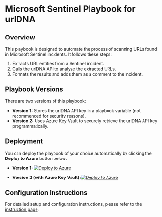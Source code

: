 # Microsoft Sentinel Playbook for urlDNA

## Overview
This playbook is designed to automate the process of scanning URLs found in Microsoft Sentinel incidents. It follows these steps:

1. Extracts URL entities from a Sentinel incident.
2. Calls the urlDNA API to analyze the extracted URLs.
3. Formats the results and adds them as a comment to the incident.

## Playbook Versions
There are two versions of this playbook:

- **Version 1:** Stores the urlDNA API key in a playbook variable (not recommended for security reasons).
- **Version 2:** Uses Azure Key Vault to securely retrieve the urlDNA API key programmatically.

## Deployment
You can deploy the playbook of your choice automatically by clicking the **Deploy to Azure** button below:

- **Version 1:** [![Deploy to Azure](https://aka.ms/deploytoazurebutton)](https://portal.azure.com/#create/Microsoft.Template/uri/https%3A%2F%2Fraw.githubusercontent.com%2Fformat81%2Fintegrations%2Frefs%2Fheads%2Fsentinel%2Fmicrosoft-sentinel%2Fazuredeploy.json)

- **Version 2 (with Azure Key Vault):**[![Deploy to Azure](https://aka.ms/deploytoazurebutton)](https://portal.azure.com/#create/Microsoft.Template/uri/https%3A%2F%2Fraw.githubusercontent.com%2Fformat81%2Fintegrations%2Frefs%2Fheads%2Fsentinel%2Fmicrosoft-sentinel%2Fazuredeploy-kv.json)

## Configuration Instructions
For detailed setup and configuration instructions, please refer to the [instruction page](#).

